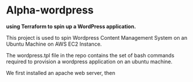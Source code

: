 # Alpha-wordpress

**using Terraform to spin up a WordPress application.**

This project is used to spin Wordpress Content Management System on an Ubuntu Machine on AWS EC2 Instance.

The wordpress.tpl file in the repo contains the set of bash commands required to provision a wordpress application on an ubuntu machine.

We first installed an apache web server, then 